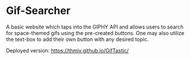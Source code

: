 # Gif-Searcher

A basic website which taps into the GIPHY API and allows users to search for space-themed gifs using the pre-created buttons.  One may also utilize the text-box to add their own button with any desired topic.

Deployed version: https://thmiv.github.io/GifTastic/

